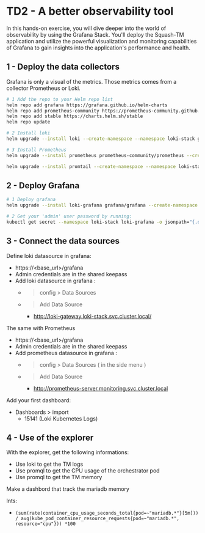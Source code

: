 # TD2 - A better observability tool

In this hands-on exercise, you will dive deeper into the world of observability by using the Grafana Stack. You'll deploy the Squash-TM application and utilize the powerful visualization and monitoring capabilities of Grafana to gain insights into the application's performance and health.

## 1 - Deploy the data collectors

Grafana is only a visual of the metrics. Those metrics comes from a collector Prometheus or Loki.

```Bash
# 1 Add the repo to your Helm repo list
helm repo add grafana https://grafana.github.io/helm-charts
helm repo add prometheus-community https://prometheus-community.github.io/helm-charts
helm repo add stable https://charts.helm.sh/stable
helm repo update

# 2 Install loki
helm upgrade --install loki --create-namespace --namespace loki-stack grafana/loki -f 01-values-loki.yaml 

# 3 Install Prometheus 
helm upgrade --install prometheus prometheus-community/prometheus --create-namespace --namespace monitoring -f 02-values-prometheus.yaml

helm upgrade --install promtail --create-namespace --namespace loki-stack grafana/promtail -f 04-values-promtail.yaml 
```

## 2 - Deploy Grafana
``` Bash
# 1 Deploy grafana
helm upgrade --install loki-grafana grafana/grafana --create-namespace --namespace loki-stack -f 03-values-grafana.yaml

# 2 Get your 'admin' user password by running:
kubectl get secret --namespace loki-stack loki-grafana -o jsonpath="{.data.admin-password}" | base64 --decode ; echo
``` 

## 3 - Connect the data sources

Define loki datasource in grafana:

* https://<base_url>/grafana
* Admin credentials are in the shared keepass
* Add loki datasource in grafana :
  * > config > Data Sources
  * > Add Data Source
    * http://loki-gateway.loki-stack.svc.cluster.local/


The same with Prometheus
* https://<base_url>/grafana
* Admin credentials are in the shared keepass
* Add prometheus datasource in grafana :
  * > config > Data Sources ( in the side menu )
  * > Add Data Source
    * http://prometheus-server.monitoring.svc.cluster.local


Add your first dashboard:
* Dashboards > import
  * 15141 (Loki Kubernetes Logs)


## 4 - Use of the explorer
With the explorer, get the following informations:
- Use loki to get the TM logs
- Use promql to get the CPU usage of the orchestrator pod
- Use promql to get the TM memory

Make a dashbord that track the mariadb memory

Ints: 
- `(sum(rate(container_cpu_usage_seconds_total{pod=~"mariadb.*"}[5m])) / avg(kube_pod_container_resource_requests{pod=~"mariadb.*", resource="cpu"})) *100`
